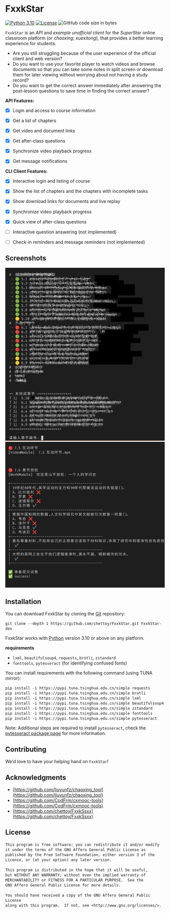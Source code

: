 # FxxkStar

[![Python 3.10](https://img.shields.io/badge/python-v3.10-blue)](https://www.python.org/) [![License](https://img.shields.io/github/license/chettoy/FxxkStar)](https://raw.githubusercontent.com/chettoy/FxxkStar/main/LICENSE) ![GitHub code size in bytes](https://img.shields.io/github/languages/code-size/chettoy/FxxkStar)

`FxxkStar` is an *API* and *example unofficial client* for the *SuperStar* online classroom platform (or *chaoxing*; *xuexitong*), that provides a better learning experience for students. 

- Are you still struggling because of the user experience of the official client and web version?
- Do you want to use your favorite player to watch videos and browse documents so that you can take some notes in split screen or download them for later viewing without worrying about not having a study record?
- Do you want to get the correct answer immediately after answering the post-lesson questions to save time in finding the correct answer?

**API Features:**

- [x] Login and access to course information

- [x] Get a list of chapters

- [x] Get video and document links

- [x] Get after-class questions

- [x] Synchronize video playback progress

- [x] Get message notifications


**CLI Client Features:**

- [x] Interactive login and listing of course
- [x] Show the list of chapters and the chapters with incomplete tasks
- [x] Show download links for documents and live replay
- [x] Synchronize video playback progress
- [x] Quick view of after-class questions
- [ ] Interactive question answering (not implemented)
- [ ] Check-in reminders and message reminders (not implemented)



## Screenshots

![Screenshot](https://github.com/chettoy/FxxkStar/raw/main/images/screenshot1.png)
![Screenshot](https://github.com/chettoy/FxxkStar/raw/main/images/screenshot2.png)



## Installation

You can download FxxkStar by cloning the [Git](https://github.com/chettoy/FxxkStar) repository:

```shell
git clone --depth 1 https://github.com/chettoy/FxxkStar.git FxxkStar-dev
```

FxxkStar works with [Python](https://www.python.org/download/) version 3.10 or above on any platform.

**requirements**

- `lxml`, `beautifulsoup4`, `requests`, `brotli`, `zstandard`
- `fonttools`, `pytesseract` (for identifying confused fonts)



You can install requirements with the following command (using TUNA mirror):

```shell
pip install -i https://pypi.tuna.tsinghua.edu.cn/simple requests
pip install -i https://pypi.tuna.tsinghua.edu.cn/simple brotli
pip install -i https://pypi.tuna.tsinghua.edu.cn/simple lxml
pip install -i https://pypi.tuna.tsinghua.edu.cn/simple beautifulsoup4
pip install -i https://pypi.tuna.tsinghua.edu.cn/simple zstandard
pip install -i https://pypi.tuna.tsinghua.edu.cn/simple fonttools
pip install -i https://pypi.tuna.tsinghua.edu.cn/simple pytesseract
```



Note: Additional steps are required to install `pytesseract`, check the [pytesseract package page](https://pypi.python.org/pypi/pytesseract) for more information.

## Contributing

We'd love to have your helping hand on `FxxkStar`! 



## Acknowledgments
- [https://github.com/liuyunfz/chaoxing_tool](https://github.com/liuyunfz/chaoxing_tool)
- [https://github.com/CodFrm/cxmooc-tools](https://github.com/CodFrm/cxmooc-tools)
- [https://github.com/chettoy/FxxkSsxx](https://github.com/chettoy/FxxkSsxx)



## License

```
This program is free software: you can redistribute it and/or modify
it under the terms of the GNU Affero General Public License as
published by the Free Software Foundation, either version 3 of the
License, or (at your option) any later version.

This program is distributed in the hope that it will be useful,
but WITHOUT ANY WARRANTY; without even the implied warranty of
MERCHANTABILITY or FITNESS FOR A PARTICULAR PURPOSE.  See the
GNU Affero General Public License for more details.

You should have received a copy of the GNU Affero General Public License
along with this program.  If not, see <http://www.gnu.org/licenses/>.
```

